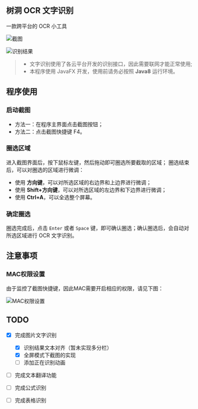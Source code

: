 ## 树洞 OCR 文字识别
一款跨平台的 OCR 小工具

![截图](http://img.luooqi.com/FqzQ_arDyqsYOXcRoFNQ_Hezyoqo)

![识别结果](http://img.luooqi.com/FrQngY0WsMZP-f6NBze14n0SSKkB)


> - 文字识别使用了各云平台开发的识别接口，因此需要联网才能正常使用;
> - 本程序使用 JavaFX 开发，使用前请务必按照 **Java8** 运行环境。

## 程序使用
### 启动截图
- 方法一：在程序主界面点击截图按钮；
- 方法二：点击截图快捷键 F4。

### 圈选区域
进入截图界面后，按下鼠标左键，然后拖动即可圈选所要截取的区域；
圈选结束后，可以对圈选的区域进行微调：
- 使用 **方向键**，可以对所选区域的右边界和上边界进行微调；
- 使用 **Shift+方向键**，可以对所选区域的左边界和下边界进行微调；
- 使用 **Ctrl+A**，可以全选整个屏幕。

### 确定圈选
圈选完成后，点击 `Enter` 或者 `Space` 键，即可确认圈选；确认圈选后，会自动对所选区域进行 OCR 文字识别。

## 注意事项
### MAC权限设置
由于监控了截图快捷键，因此MAC需要开启相应的权限，请见下图：

![MAC权限设置](http://img.luooqi.com/Fo31NZQIhPNF6m7gOorRGDuKvaZ_)

## TODO
- [x] 完成图片文字识别
  - [x] 识别结果文本对齐（暂未实现多分栏）
  - [x] 全屏模式下截图的实现
  - [ ] 添加正在识别动画
- [ ] 完成文本翻译功能
- [ ] 完成公式识别
- [ ] 完成表格识别

